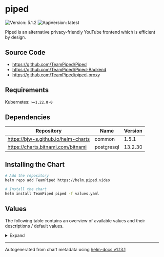 # piped

![Version: 5.1.2](https://img.shields.io/badge/Version-5.1.2-informational?style=flat-square) ![AppVersion: latest](https://img.shields.io/badge/AppVersion-latest-informational?style=flat-square)

Piped is an alternative privacy-friendly YouTube frontend which is efficient by design.

## Source Code

* <https://github.com/TeamPiped/Piped>
* <https://github.com/TeamPiped/Piped-Backend>
* <https://github.com/TeamPiped/piped-proxy>

## Requirements

Kubernetes: `>=1.22.0-0`

## Dependencies

| Repository | Name | Version |
|------------|------|---------|
| https://bjw-s.github.io/helm-charts | common | 1.5.1 |
| https://charts.bitnami.com/bitnami | postgresql | 13.2.30 |

## Installing the Chart

```bash
# Add the repository
helm repo add TeamPiped https://helm.piped.video

# Install the chart
helm install TeamPiped piped -f values.yaml
```

## Values

The following table contains an overview of available values and their descriptions / default values.

<details>
<summary>Expand</summary>

| Key | Type | Default | Description |
|-----|------|---------|-------------|
| backend.config.HTTP_WORKERS | int | `2` |  |
| backend.config.PORT | int | `8080` |  |
| backend.enabled | bool | `true` |  |
| backend.image.pullPolicy | string | `"IfNotPresent"` | image pull policy |
| backend.image.repository | string | `"1337kavin/piped"` | image repository |
| backend.image.tag | string | `nil` | image tag @chart.appVersion |
| backend.service.main.enabled | bool | `true` |  |
| backend.service.main.ports.http.enabled | bool | `true` |  |
| backend.service.main.ports.http.port | int | `8080` |  |
| backend.service.main.ports.http.primary | bool | `true` |  |
| backend.service.main.ports.http.protocol | string | `"HTTP"` |  |
| backend.service.main.primary | bool | `true` |  |
| backend.service.main.type | string | `"ClusterIP"` |  |
| controller.enabled | bool | `false` | enable the controller. |
| frontend.args[0] | string | `"-c"` |  |
| frontend.args[1] | string | `"sed -i s/pipedapi.kavin.rocks/$BACKEND_HOSTNAME/g /usr/share/nginx/html/assets/* && /docker-entrypoint.sh nginx -g 'daemon off;'"` |  |
| frontend.command | string | `"/bin/ash"` |  |
| frontend.enabled | bool | `true` |  |
| frontend.image.pullPolicy | string | `"IfNotPresent"` | image pull policy |
| frontend.image.repository | string | `"1337kavin/piped-frontend"` | image repository |
| frontend.image.tag | string | `nil` | image tag @chart.appVersion |
| frontend.service.main.enabled | bool | `true` |  |
| frontend.service.main.ports.http.enabled | bool | `true` |  |
| frontend.service.main.ports.http.port | int | `80` |  |
| frontend.service.main.ports.http.primary | bool | `true` |  |
| frontend.service.main.ports.http.protocol | string | `"HTTP"` |  |
| frontend.service.main.primary | bool | `true` |  |
| frontend.service.main.type | string | `"ClusterIP"` |  |
| global.annotations | object | `{}` | Set additional global annotations. Helm templates can be used. |
| global.fullnameOverride | string | `nil` | Set the entire name definition |
| global.labels | object | `{}` | Set additional global labels. Helm templates can be used. |
| global.nameOverride | string | `nil` | Set an override for the prefix of the fullname |
| ingress.backend.enabled | bool | `true` |  |
| ingress.backend.hosts[0].host | string | `"pipedapi.piped.video"` |  |
| ingress.backend.hosts[0].paths[0].path | string | `"/"` |  |
| ingress.backend.ingressClassName | string | `"nginx"` |  |
| ingress.backend.primary | bool | `false` |  |
| ingress.backend.tls | list | `[]` |  |
| ingress.main.enabled | bool | `true` |  |
| ingress.main.hosts[0].host | string | `"piped.video"` |  |
| ingress.main.hosts[0].paths[0].path | string | `"/"` |  |
| ingress.main.primary | bool | `true` |  |
| ingress.main.tls | list | `[]` |  |
| ingress.ytproxy.enabled | bool | `true` |  |
| ingress.ytproxy.hosts[0].host | string | `"ytproxy.piped.video"` |  |
| ingress.ytproxy.hosts[0].paths[0].path | string | `"/"` |  |
| ingress.ytproxy.ingressClassName | string | `"nginx"` |  |
| ingress.ytproxy.primary | bool | `false` |  |
| ingress.ytproxy.tls | list | `[]` |  |
| postgresql.auth.database | string | `"piped"` |  |
| postgresql.auth.password | string | `"changemepiped"` |  |
| postgresql.auth.username | string | `"piped"` |  |
| postgresql.enabled | bool | `true` |  |
| postgresql.image.tag | string | `"13.12.0-debian-11-r58"` |  |
| probes | object | See below | [[ref]](https://kubernetes.io/docs/tasks/configure-pod-container/configure-liveness-readiness-startup-probes/) |
| probes.liveness | object | See below | Liveness probe configuration |
| probes.liveness.custom | bool | `false` | Set this to `true` if you wish to specify your own livenessProbe |
| probes.liveness.enabled | bool | `true` | Enable the liveness probe |
| probes.liveness.spec | object | See below | The spec field contains the values for the default livenessProbe. If you selected `custom: true`, this field holds the definition of the livenessProbe. |
| probes.readiness | object | See below | Redainess probe configuration |
| probes.readiness.custom | bool | `false` | Set this to `true` if you wish to specify your own readinessProbe |
| probes.readiness.enabled | bool | `true` | Enable the readiness probe |
| probes.readiness.spec | object | See below | The spec field contains the values for the default readinessProbe. If you selected `custom: true`, this field holds the definition of the readinessProbe. |
| probes.startup | object | See below | Startup probe configuration |
| probes.startup.custom | bool | `false` | Set this to `true` if you wish to specify your own startupProbe |
| probes.startup.enabled | bool | `true` | Enable the startup probe |
| probes.startup.spec | object | See below | The spec field contains the values for the default startupProbe. If you selected `custom: true`, this field holds the definition of the startupProbe. |
| serviceAccount.create | bool | `false` |  |
| termination.gracePeriodSeconds | string | `nil` |  |
| ytproxy.command | string | `"/app/piped-proxy"` |  |
| ytproxy.enabled | bool | `true` |  |
| ytproxy.image.pullPolicy | string | `"IfNotPresent"` | image pull policy |
| ytproxy.image.repository | string | `"1337kavin/piped-proxy"` | image repository |
| ytproxy.image.tag | string | `nil` | image tag @chart.appVersion |
| ytproxy.service.main.enabled | bool | `true` |  |
| ytproxy.service.main.ports.http.enabled | bool | `true` |  |
| ytproxy.service.main.ports.http.port | int | `8080` |  |
| ytproxy.service.main.ports.http.primary | bool | `true` |  |
| ytproxy.service.main.ports.http.protocol | string | `"HTTP"` |  |
| ytproxy.service.main.primary | bool | `true` |  |
| ytproxy.service.main.type | string | `"ClusterIP"` |  |

</details>

----------------------------------------------
Autogenerated from chart metadata using [helm-docs v1.13.1](https://github.com/norwoodj/helm-docs/releases/v1.13.1)